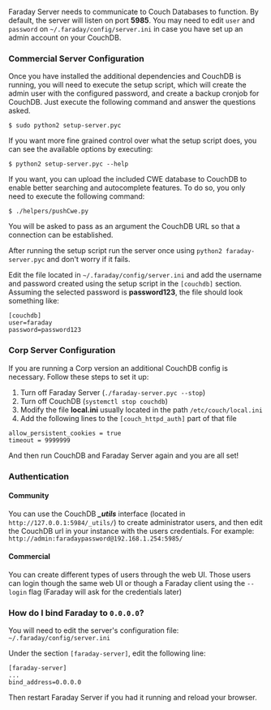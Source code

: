 Faraday Server needs to communicate to Couch Databases to function. By default, the server will listen on port **5985**. You may need to edit `user` and `password` on `~/.faraday/config/server.ini` in case you have set up an admin account on your CouchDB.

### Commercial Server Configuration

Once you have installed the additional dependencies and CouchDB is running, you will need to execute the setup script, which will create the admin user with the configured password, and create a backup cronjob for CouchDB. Just execute the following command and answer the questions asked.

    $ sudo python2 setup-server.pyc

If you want more fine grained control over what the setup script does, you can see the available options by executing:

    $ python2 setup-server.pyc --help

If you want, you can upload the included CWE database to CouchDB to enable better searching and autocomplete features. To do so, you only need to execute the following command:

    $ ./helpers/pushCwe.py

You will be asked to pass as an argument the CouchDB URL so that a connection can be established.

After running the setup script run the server once using `python2 faraday-server.pyc` and don't worry if it fails.

Edit the file located in `~/.faraday/config/server.ini` and add the username and password created using the setup script in the `[couchdb]` section. Assuming the selected password is **password123**, the file should look something like:

```
[couchdb]
user=faraday
password=password123
```

### Corp Server Configuration

If you are running a Corp version an additional CouchDB config is necessary. Follow these steps to set it up:

1. Turn off Faraday Server (`./faraday-server.pyc --stop`)
1. Turn off CouchDB (`systemctl stop couchdb`)
1. Modify the file **local.ini** usually located in the path `/etc/couch/local.ini`
1. Add the following lines to the `[couch_httpd_auth]` part of that file

```
allow_persistent_cookies = true
timeout = 9999999
```

And then run CouchDB and Faraday Server again and you are all set!

### Authentication

#### Community

You can use the CouchDB ***_utils*** interface (located in `http://127.0.0.1:5984/_utils/`) to create administrator users, and then edit the CouchDB url in your instance with the users credentials. For example: `http://admin:faradaypassword@192.168.1.254:5985/`

#### Commercial

You can create different types of users through the web UI. Those users can login though the same web UI or though a Faraday client using the `--login` flag (Faraday will ask for the credentials later)

### How do I bind Faraday to `0.0.0.0`?

You will need to edit the server's configuration file: ```~/.faraday/config/server.ini```

Under the section ```[faraday-server]```, edit the following line:

    [faraday-server]
    ...
    bind_address=0.0.0.0

Then restart Faraday Server if you had it running and reload your browser.

